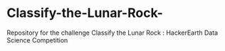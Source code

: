 # Classify-the-Lunar-Rock-
Repository for the challenge Classify the Lunar Rock : HackerEarth Data Science Competition
